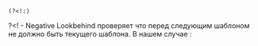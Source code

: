 
```
(?<!:)
```

?<! - Negative Lookbehind проверяет что перед следующим шаблоном не должно быть текущего шаблона. В нашем случае :